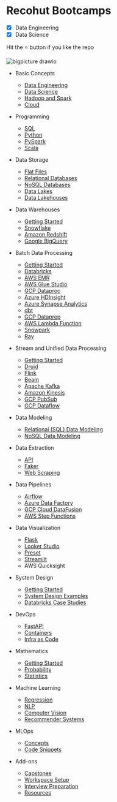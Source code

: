 # Recohut Bootcamps

- [x] Data Engineering
- [x] Data Science

Hit the ⭐️ button if you like the repo

![bigpicture drawio](https://user-images.githubusercontent.com/62965911/226115094-3ca039b1-0ee6-48f6-85b2-7303bb9c9cf8.svg)

- Basic Concepts

  - [Data Engineering](01-foundations/basics/)
  - [Data Science](01-foundations/basics/)
  - [Hadoop and Spark](01-foundations/basics/spark-hadoop.md)
  - [Cloud](01-foundations/cloud/)

- Programming

  - [SQL](01-foundations/language/sql/)
  - [Python](01-foundations/language/python/)
  - [PySpark](01-foundations/language/pyspark/)
  - [Scala](01-foundations/language/scala/)

- Data Storage

  - [Flat Files](02-storage/flat-files/)
  - [Relational Databases](02-storage/databases/)
  - [NoSQL Databases](02-storage/nosql-databases/)
  - [Data Lakes](02-storage/datalakes/)
  - [Data Lakehouses](02-storage/lakehouses/)

- Data Warehouses

  - [Getting Started](02-storage/warehouses/)
  - [Snowflake](02-storage/warehouses/snowflake/)
  - [Amazon Redshift](02-storage/warehouses/amazon-redshift/)
  - [Google BigQuery](02-storage/warehouses/bigquery/)

- Batch Data Processing

  - [Getting Started](01-foundations/basics/batch-data-processing.md)
  - [Databricks](03-processing/databricks/)
  - [AWS EMR](03-processing/aws-emr/)
  - [AWS Glue Studio](03-processing/aws-glue/)
  - [GCP Dataproc](03-processing/gcp-dataproc/)
  - [Azure HDInsight](03-processing/azure-hdinsight/)
  - [Azure Synapse Analytics](03-processing/azure-synapse-analytics/)
  - [dbt](03-processing/dbt/)
  - [GCP Dataprep](03-processing/gcp-dataprep/)
  - [AWS Lambda Function](03-processing/aws-lambda-function/)
  - [Snowpark](03-processing/snowpark/)
  - [Ray](03-processing/ray/)

- Stream and Unified Data Processing

  - [Getting Started](01-foundations/basics/stream-data-processing.md)
  - [Druid](03-processing/druid/)
  - [Flink](03-processing/flink/)
  - [Beam](03-processing/beam/)
  - [Apache Kafka](03-processing/kafka/)
  - [Amazon Kinesis](03-processing/kinesis/)
  - [GCP PubSub](03-processing/pubsub/)
  - [GCP Dataflow](03-processing/dataflow/)

- Data Modeling

  - [Relational (SQL) Data Modeling](04-data-modeling/sql/)
  - [NoSQL Data Modeling](04-data-modeling/nosql/)

- Data Extraction

  - [API](05-extraction/api/)
  - [Faker](05-extraction/faker/)
  - [Web Scraping](05-extraction/webscraping/)

- Data Pipelines

  - [Airflow](06-orchestration/airflow/)
  - [Azure Data Factory](06-orchestration/azure-data-factory/)
  - [GCP Cloud DataFusion](06-orchestration/datafusion/)
  - [AWS Step Functions](06-orchestration/stepfunctions/)

- Data Visualization

  - [Flask](08-visualization/flask/)
  - [Looker Studio](08-visualization/looker-studio/)
  - [Preset](08-visualization/preset/)
  - [Streamlit](08-visualization/streamlit/)
  - AWS Quicksight

- System Design

  - [Getting Started](system-design/README.md)
  - [System Design Examples](system-design/examples.md)
  - [Databricks Case Studies](system-design/databricks-case-studies.md)

- DevOps

  - [FastAPI](07-devops/fastapi/)
  - [Containers](07-devops/containers/)
  - [Infra as Code](07-devops/iac/)

- Mathematics

  - [Getting Started](mathematics/)
  - [Probability](mathematics/probability/)
  - [Statistics](mathematics/statistics/)
  
- Machine Learning

  - [Regression](10-datascience/regression/)
  - [NLP](10-datascience/nlp/)
  - [Computer Vision](10-datascience/computer-vision/)
  - [Recommender Systems](10-datascience/recsys/)

- MLOps

  - [Concepts](17-mlops/)
  - [Code Snippets](17-mlops/code-snippets.md)

- Add-ons

  - [Capstones](12-capstones/README.md)
  - [Workspace Setup](01-foundations/developer/)
  - [Interview Preparation](a1-interviewprep/)
  - [Resources](b3-misc/resources.md)
